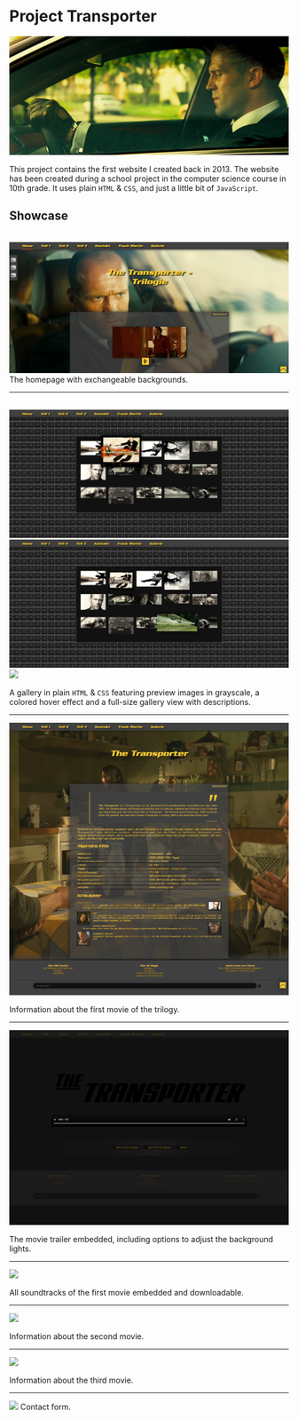 # Project Transporter

![The Transporter](./Bilder/gallery/7.png)

This project contains the first website I created back in 2013.
The website has been created during a school project in the computer science course in 10th grade.
It uses plain `HTML` & `CSS`, and just a little bit of `JavaScript`.

## Showcase

<br>

<img src="Showcase/home_driver.png" />
The homepage with exchangeable backgrounds.

<hr>
<br>

<img src="Showcase/gallery.png" />

<img src="Showcase/gallery2.png" />

<img src="Showcase/gallery3.png" />

A gallery in plain `HTML` & `CSS` featuring preview images in grayscale, a colored hover effect and a full-size gallery view with descriptions.

<hr>

<img src="Showcase/part_1.png" />

Information about the first movie of the trilogy.

<hr>

<img src="Showcase/part_1_trailer.png" />

The movie trailer embedded, including options to adjust the background lights.

<hr>

<img src="Showcase/part_1_soundtracks.png" />

All soundtracks of the first movie embedded and downloadable.

<hr>

<img src="Showcase/part_2.png" />

Information about the second movie.

<hr>

<img src="Showcase/part_3.png" />

Information about the third movie.

<hr>

<img src="Showcase/kontakt.png" />
Contact form.
